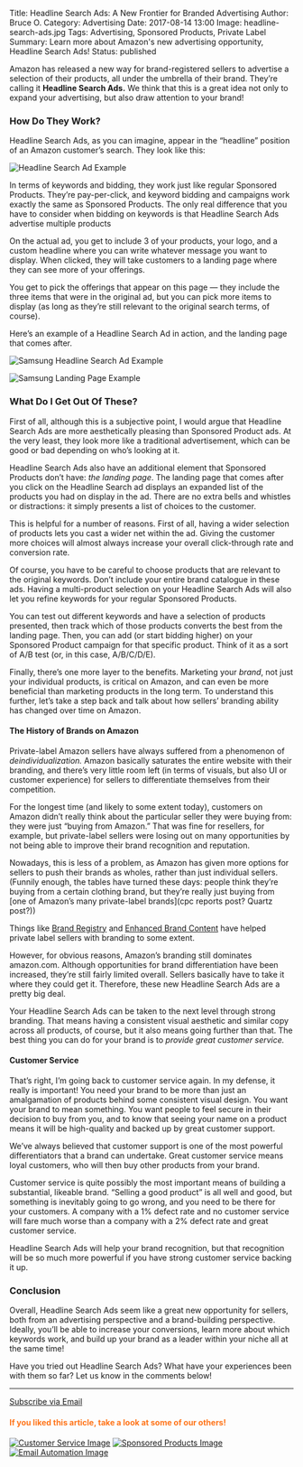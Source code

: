 Title: Headline Search Ads: A New Frontier for Branded Advertising
Author: Bruce O.
Category: Advertising
Date: 2017-08-14 13:00
Image: headline-search-ads.jpg
Tags: Advertising, Sponsored Products, Private Label
Summary: Learn more about Amazon's new advertising opportunity, Headline Search Ads!
Status: published

Amazon has released a new way for brand-registered sellers to advertise a selection of their products, all under the umbrella of their brand. They’re calling it **Headline Search Ads.** We think that this is a great idea not only to expand your advertising, but also draw attention to your brand!

### How Do They Work?

Headline Search Ads, as you can imagine, appear in the “headline” position of an Amazon customer’s search. They look like this:

![Headline Search Ad Example](/images/blog/2017/08/headline-search-ad.jpg)

In terms of keywords and bidding, they work just like regular Sponsored Products. They’re pay-per-click, and keyword bidding and campaigns work exactly the same as Sponsored Products. The only real difference that you have to consider when bidding on keywords is that Headline Search Ads advertise multiple products 

On the actual ad, you get to include 3 of your products, your logo, and a custom headline where you can write whatever message you want to display. When clicked, they will take customers to a landing page where they can see more of your offerings. 

You get to pick the offerings that appear on this page — they include the three items that were in the original ad, but you can pick more items to display (as long as they’re still relevant to the original search terms, of course). 

Here’s an example of a Headline Search Ad in action, and the landing page that comes after. 

![Samsung Headline Search Ad Example](/images/blog/2017/08/samsung-headline-ad.png)

![Samsung Landing Page Example](/images/blog/2017/08/samsung-landing-page.png)

### What Do I Get Out Of These?

First of all, although this is a subjective point, I would argue that Headline Search Ads are more aesthetically pleasing than Sponsored Product ads. At the very least, they look more like a traditional advertisement, which can be good or bad depending on who’s looking at it.

Headline Search Ads also have an additional element that Sponsored Products don’t have: *the landing page*. The landing page that comes after you click on the Headline Search ad displays an expanded list of the products you had on display in the ad. There are no extra bells and whistles or distractions: it simply presents a list of choices to the customer. 

This is helpful for a number of reasons. First of all, having a wider selection of products lets you cast a wider net within the ad. Giving the customer more choices will almost always increase your overall click-through rate and conversion rate.

Of course, you have to be careful to choose products that are relevant to the original keywords. Don’t include your entire brand catalogue in these ads. Having a multi-product selection on your Headline Search Ads will also let you refine keywords for your regular Sponsored Products.

You can test out different keywords and have a selection of products presented, then track which of those products converts the best from the landing page. Then, you can add (or start bidding higher) on your Sponsored Product campaign for that specific product. Think of it as a sort of A/B test (or, in this case, A/B/C/D/E).

Finally, there’s one more layer to the benefits. Marketing your *brand*, not just your individual products, is critical on Amazon, and can even be more beneficial than marketing products in the long term. To understand this further, let’s take a step back and talk about how sellers’ branding ability has changed over time on Amazon. 

#### The History of Brands on Amazon

Private-label Amazon sellers have always suffered from a phenomenon of *deindividualization.* Amazon basically saturates the entire website with their branding, and there’s very little room left (in terms of visuals, but also UI or customer experience) for sellers to differentiate themselves from their competition.

For the longest time (and likely to some extent today), customers on Amazon didn’t really think about the particular seller they were buying from: they were just “buying from Amazon.” That was fine for resellers, for example, but private-label sellers were losing out on many opportunities by not being able to improve their brand recognition and reputation. 

Nowadays, this is less of a problem, as Amazon has given more options for sellers to push their brands as wholes, rather than just individual sellers. (Funnily enough, the tables have turned these days: people think they’re buying from a certain clothing brand, but they’re really just buying from [one of Amazon’s many private-label brands](cpc reports post? Quartz post?))

Things like [Brand Registry](https://efficientera.com/blog/2016/09/amazon-brand-registry.html) and [Enhanced Brand Content](https://efficientera.com/blog/2017/07/enhanced-brand-content-is-it-right-for-you.html) have helped private label sellers with branding to some extent. 

However, for obvious reasons, Amazon’s branding still dominates amazon.com. Although opportunities for brand differentiation have been increased, they’re still fairly limited overall. Sellers basically have to take it where they could get it. Therefore, these new Headline Search Ads are a pretty big deal.

Your Headline Search Ads can be taken to the next level through strong branding. That means having a consistent visual aesthetic and similar copy across all products, of course, but it also means going further than that. The best thing you can do for your brand is to *provide great customer service.*

#### Customer Service

That’s right, I’m going back to customer service again. In my defense, it really is important! You need your brand to be more than just an amalgamation of products behind some consistent visual design. You want your brand to mean something. You want people to feel secure in their decision to buy from you, and to know that seeing your name on a product means it will be high-quality and backed up by great customer support.

We’ve always believed that customer support is one of the most powerful differentiators that a brand can undertake. Great customer service means loyal customers, who will then buy other products from your brand. 

Customer service is quite possibly the most important means of building a substantial, likeable brand. “Selling a good product” is all well and good, but something is inevitably going to go wrong, and you need to be there for your customers. A company with a 1% defect rate and no customer service will fare much worse than a company with a 2% defect rate and great customer service. 

Headline Search Ads will help your brand recognition, but that recognition will be so much more powerful if you have strong customer service backing it up. 

### Conclusion

Overall, Headline Search Ads seem like a great new opportunity for sellers, both from an advertising perspective and a brand-building perspective. Ideally, you’ll be able to increase your conversions, learn more about which keywords work, and build up your brand as a leader within your niche all at the same time!

Have you tried out Headline Search Ads? What have your experiences been with them so far? Let us know in the comments below!

---

<!--Added this section from Leadboxes-->
<a class="btn btn-primary" href="https://efficientera.leadpages.co/leadbox/121f91a73f72a2%3A12c54680e746dc/5687539843203072/" target="_blank">Subscribe via Email</a><script data-leadbox="121f91a73f72a2:12c54680e746dc" data-url="https://efficientera.leadpages.co/leadbox/121f91a73f72a2%3A12c54680e746dc/5687539843203072/" data-config="%7B%7D" type="text/javascript" src="https://efficientera.leadpages.co/leadbox-1468522675.js"></script>

#### <font color="FF751A">If you liked this article, take a look at some of our others!</font>

<a href="https://efficientera.com/blog/2016/07/why-customer-service-matters-on-amazon.html">![Customer Service Image](/images/blog/related/why-customer-service_small.jpg)</a>
<a href="https://efficientera.com/blog/2016/08/3-tips-for-optimizing-your-amazon-sponsored-products.html">![Sponsored Products Image](/images/blog/related/sponsored-products_small.jpg)</a>
<a href="https://efficientera.com/blog/2017/02/email-automation-review-generation-or-customer-service.html">![Email Automation Image](/images/blog/related/email-customer-service_small.jpg)</a>